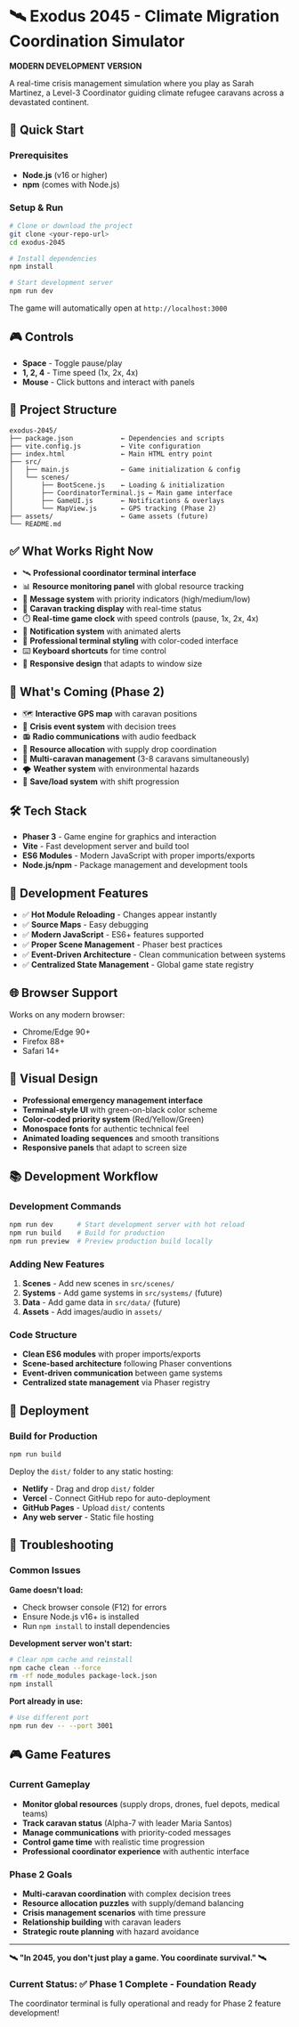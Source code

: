 # 🛰️ Exodus 2045 - Climate Migration Coordination Simulator

**MODERN DEVELOPMENT VERSION**

A real-time crisis management simulation where you play as Sarah Martinez, a Level-3 Coordinator guiding climate refugee caravans across a devastated continent.

## 🚀 **Quick Start**

### Prerequisites

- **Node.js** (v16 or higher)
- **npm** (comes with Node.js)

### Setup & Run

```bash
# Clone or download the project
git clone <your-repo-url>
cd exodus-2045

# Install dependencies
npm install

# Start development server
npm run dev
```

The game will automatically open at `http://localhost:3000`

## 🎮 **Controls**

- **Space** - Toggle pause/play
- **1, 2, 4** - Time speed (1x, 2x, 4x)
- **Mouse** - Click buttons and interact with panels

## 📁 **Project Structure**

```
exodus-2045/
├── package.json            ← Dependencies and scripts
├── vite.config.js          ← Vite configuration
├── index.html              ← Main HTML entry point
├── src/
│   ├── main.js             ← Game initialization & config
│   └── scenes/
│       ├── BootScene.js    ← Loading & initialization
│       ├── CoordinatorTerminal.js ← Main game interface
│       ├── GameUI.js       ← Notifications & overlays
│       └── MapView.js      ← GPS tracking (Phase 2)
├── assets/                 ← Game assets (future)
└── README.md
```

## ✅ **What Works Right Now**

- 🛰️ **Professional coordinator terminal interface**
- 📊 **Resource monitoring panel** with global resource tracking
- 📧 **Message system** with priority indicators (high/medium/low)
- 📍 **Caravan tracking display** with real-time status
- ⏱️ **Real-time game clock** with speed controls (pause, 1x, 2x, 4x)
- 🚨 **Notification system** with animated alerts
- 🎨 **Professional terminal styling** with color-coded interface
- ⌨️ **Keyboard shortcuts** for time control
- 📱 **Responsive design** that adapts to window size

## 🚧 **What's Coming (Phase 2)**

- 🗺️ **Interactive GPS map** with caravan positions
- 🚨 **Crisis event system** with decision trees
- 📻 **Radio communications** with audio feedback
- 🎯 **Resource allocation** with supply drop coordination
- 👥 **Multi-caravan management** (3-8 caravans simultaneously)
- 🌪️ **Weather system** with environmental hazards
- 💾 **Save/load system** with shift progression

## 🛠️ **Tech Stack**

- **Phaser 3** - Game engine for graphics and interaction
- **Vite** - Fast development server and build tool
- **ES6 Modules** - Modern JavaScript with proper imports/exports
- **Node.js/npm** - Package management and development tools

## 🎯 **Development Features**

- ✅ **Hot Module Reloading** - Changes appear instantly
- ✅ **Source Maps** - Easy debugging
- ✅ **Modern JavaScript** - ES6+ features supported
- ✅ **Proper Scene Management** - Phaser best practices
- ✅ **Event-Driven Architecture** - Clean communication between systems
- ✅ **Centralized State Management** - Global game state registry

## 🌐 **Browser Support**

Works on any modern browser:

- Chrome/Edge 90+
- Firefox 88+
- Safari 14+

## 🎨 **Visual Design**

- **Professional emergency management interface**
- **Terminal-style UI** with green-on-black color scheme
- **Color-coded priority system** (Red/Yellow/Green)
- **Monospace fonts** for authentic technical feel
- **Animated loading sequences** and smooth transitions
- **Responsive panels** that adapt to screen size

## 📚 **Development Workflow**

### Development Commands

```bash
npm run dev      # Start development server with hot reload
npm run build    # Build for production
npm run preview  # Preview production build locally
```

### Adding New Features

1. **Scenes** - Add new scenes in `src/scenes/`
2. **Systems** - Add game systems in `src/systems/` (future)
3. **Data** - Add game data in `src/data/` (future)
4. **Assets** - Add images/audio in `assets/`

### Code Structure

- **Clean ES6 modules** with proper imports/exports
- **Scene-based architecture** following Phaser conventions
- **Event-driven communication** between game systems
- **Centralized state management** via Phaser registry

## 🚀 **Deployment**

### Build for Production

```bash
npm run build
```

Deploy the `dist/` folder to any static hosting:

- **Netlify** - Drag and drop `dist/` folder
- **Vercel** - Connect GitHub repo for auto-deployment
- **GitHub Pages** - Upload `dist/` contents
- **Any web server** - Static file hosting

## 🐛 **Troubleshooting**

### Common Issues

**Game doesn't load:**

- Check browser console (F12) for errors
- Ensure Node.js v16+ is installed
- Run `npm install` to install dependencies

**Development server won't start:**

```bash
# Clear npm cache and reinstall
npm cache clean --force
rm -rf node_modules package-lock.json
npm install
```

**Port already in use:**

```bash
# Use different port
npm run dev -- --port 3001
```

## 🎮 **Game Features**

### Current Gameplay

- **Monitor global resources** (supply drops, drones, fuel depots, medical teams)
- **Track caravan status** (Alpha-7 with leader Maria Santos)
- **Manage communications** with priority-coded messages
- **Control game time** with realistic time progression
- **Professional coordinator experience** with authentic interface

### Phase 2 Goals

- **Multi-caravan coordination** with complex decision trees
- **Resource allocation puzzles** with supply/demand balancing
- **Crisis management scenarios** with time pressure
- **Relationship building** with caravan leaders
- **Strategic route planning** with hazard avoidance

---

**🛰️ "In 2045, you don't just play a game. You coordinate survival." 🛰️**

### Current Status: ✅ **Phase 1 Complete - Foundation Ready**

The coordinator terminal is fully operational and ready for Phase 2 feature development!
